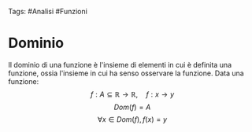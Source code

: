 Tags: #Analisi #Funzioni 
# Dominio
Il dominio di una funzione è l'insieme di elementi in cui è definita una funzione, ossia l'insieme in cui ha senso osservare la funzione. Data una funzione:
$$f:A\subseteq\mathbb{R}\rightarrow\mathbb{R},\quad f:x\rightarrow y$$
$$Dom(f)=A$$
$$\forall x\in Dom(f), f(x)=y$$